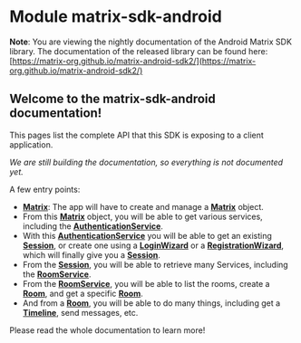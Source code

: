 # Module matrix-sdk-android

<!-- Note: the line below will appear only when the documentation is generated from Element-Android project, and not when it's generated from the SDK project -->
**Note**: You are viewing the nightly documentation of the Android Matrix SDK library. The documentation of the released library can be found here: [https://matrix-org.github.io/matrix-android-sdk2/](https://matrix-org.github.io/matrix-android-sdk2/)

## Welcome to the matrix-sdk-android documentation!

This pages list the complete API that this SDK is exposing to a client application.

*We are still building the documentation, so everything is not documented yet.*

A few entry points:

- **[Matrix](org.matrix.android.sdk.api.Matrix)**: The app will have to create and manage a **[Matrix](org.matrix.android.sdk.api.Matrix)** object.
- From this **[Matrix](org.matrix.android.sdk.api.Matrix)** object, you will be able to get various services, including the **[AuthenticationService](org.matrix.android.sdk.api.auth.AuthenticationService)**.
- With this **[AuthenticationService](org.matrix.android.sdk.api.auth.AuthenticationService)** you will be able to get an existing **[Session](org.matrix.android.sdk.api.session.Session)**, or create one using a **[LoginWizard](org.matrix.android.sdk.api.auth.login.LoginWizard)** or a **[RegistrationWizard](org.matrix.android.sdk.api.auth.registration.RegistrationWizard)**, which will finally give you a **[Session](org.matrix.android.sdk.api.session.Session)**.
- From the **[Session](org.matrix.android.sdk.api.session.Session)**, you will be able to retrieve many Services, including the **[RoomService](org.matrix.android.sdk.api.session.room.RoomService)**.
- From the **[RoomService](org.matrix.android.sdk.api.session.room.RoomService)**, you will be able to list the rooms, create a **[Room](org.matrix.android.sdk.api.session.room.Room)**, and get a specific **[Room](org.matrix.android.sdk.api.session.room.Room)**.
- And from a **[Room](org.matrix.android.sdk.api.session.room.Room)**, you will be able to do many things, including get a **[Timeline](org.matrix.android.sdk.api.session.room.timeline.Timeline)**, send messages, etc.

Please read the whole documentation to learn more!
